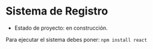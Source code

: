 <h1>Sistema de Registro</h1>

- Estado de proyecto: en construcción.

Para ejecutar el sistema debes poner:
```npm install react```

